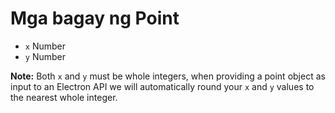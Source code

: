# Mga bagay ng Point

* `x` Number
* `y` Number

**Note:** Both `x` and `y` must be whole integers, when providing a point object as input to an Electron API we will automatically round your `x` and `y` values to the nearest whole integer.
